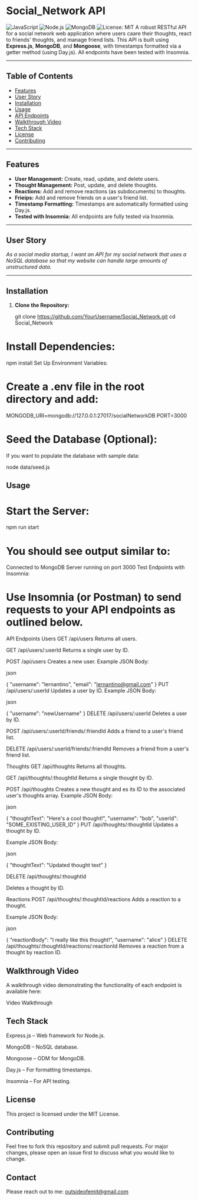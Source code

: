 # Social_Network API
![JavaScript](https://img.shields.io/badge/Language-JavaScript-yellow?logo=javascript)
![Node.js](https://img.shields.io/badge/Runtime-Node.js-green?logo=node.js)
![MongoDB](https://img.shields.io/badge/Database-MongoDB-brightgreen?logo=mongodb)
![License: MIT](https://img.shields.io/badge/License-MIT-blue.svg)
A robust RESTful API for a social network web application where users caare their thoughts, react to friends' thoughts, and manage friend lists. This API is built using **Express.js**, **MongoDB**, and **Mongoose**, with timestamps formatted via a getter method (using Day.js). All endpoints have been tested with Insomnia.

---

## Table of Contents

- [Features](#features)
- [User Story](#user-story)
- [Installation](#installation)
- [Usage](#usage)
- [API Endpoints](#api-endpoints)
- [Walkthrough Video](#walkthrough-video)
- [Tech Stack](#tech-stack)
- [License](#license)
- [Contributing](#contributing)

---

## Features

- **User Management:** Create, read, update, and delete users.
- **Thought Management:** Post, update, and delete thoughts.
- **Reactions:** Add and remove reactions (as subdocuments) to thoughts.
- **Frieips:** Add and remove friends on a user's friend list.
- **Timestamp Formatting:** Timestamps are automatically formatted using Day.js.
- **Tested with Insomnia:** All endpoints are fully tested via Insomnia.

---

## User Story

_As a social media startup, I want an API for my social network that uses a NoSQL database so that my website can handle large amounts of unstructured data._

---

## Installation

1. **Clone the Repository:**

   
   git clone https://github.com/YourUsername/Social_Network.git
   cd Social_Network

# Install Dependencies:

npm install
Set Up Environment Variables:

# Create a .env file in the root directory and add:

MONGODB_URI=mongodb://127.0.0.1:27017/socialNetworkDB
PORT=3000

# Seed the Database (Optional):

If you want to populate the database with sample data:


node data/seed.js

## Usage

# Start the Server:

npm run start

# You should see output similar to:

Connected to MongoDB
Server running on port 3000
Test Endpoints with Insomnia:

# Use Insomnia (or Postman) to send requests to your API endpoints as outlined below.

API Endpoints
Users
GET /api/users
Returns all users.

GET /api/users/:userId
Returns a single user by ID.

POST /api/users
Creates a new user.
Example JSON Body:

json

{
  "username": "lernantino",
  "email": "lernantino@gmail.com"
}
PUT /api/users/:userId
Updates a user by ID.
Example JSON Body:

json

{
  "username": "newUsername"
}
DELETE /api/users/:userId
Deletes a user by ID.

POST /api/users/:userId/friends/:friendId
Adds a friend to a user's friend list.

DELETE /api/users/:userId/friends/:friendId
Removes a friend from a user's friend list.

Thoughts
GET /api/thoughts
Returns all thoughts.

GET /api/thoughts/:thoughtId
Returns a single thought by ID.

POST /api/thoughts
Creates a new thought and es its ID to the associated user's thoughts array.
Example JSON Body:

json

{
  "thoughtText": "Here's a cool thought!",
  "username": "bob",
  "userId": "SOME_EXISTING_USER_ID"
}
PUT /api/thoughts/:thoughtId
Updates a thought by ID.

Example JSON Body:

json

{
  "thoughtText": "Updated thought text"
}

DELETE /api/thoughts/:thoughtId

Deletes a thought by ID.

Reactions
POST /api/thoughts/:thoughtId/reactions
Adds a reaction to a thought.

Example JSON Body:

json

{
  "reactionBody": "I really like this thought!",
  "username": "alice"
}
DELETE /api/thoughts/:thoughtId/reactions/:reactionId
Removes a reaction from a thought by reaction ID.

## Walkthrough Video
A walkthrough video demonstrating the functionality of each endpoint is available here:

Video Walkthrough


## Tech Stack
Express.js – Web framework for Node.js.

MongoDB – NoSQL database.

Mongoose – ODM for MongoDB.

Day.js – For formatting timestamps.

Insomnia – For API testing.

## License
This project is licensed under the MIT License.

## Contributing
Feel free to fork this repository and submit pull requests. For major changes, please open an issue first to discuss what you would like to change.
## Contact
Please reach out to me: outsideofemit@gmail.com
